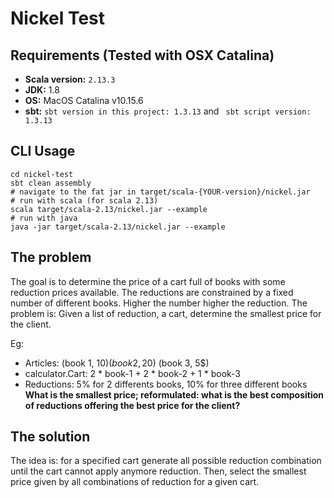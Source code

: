 # Nickel Test

## Requirements (Tested with OSX Catalina)

* **Scala version:** `2.13.3`
* **JDK:** 1.8
* **OS:** MacOS Catalina v10.15.6
* **sbt:** `sbt version in this project: 1.3.13` and `
             sbt script version: 1.3.13`
             
## CLI Usage
```
cd nickel-test 
sbt clean assembly
# navigate to the fat jar in target/scala-{YOUR-version}/nickel.jar
# run with scala (for scala 2.13)
scala target/scala-2.13/nickel.jar --example
# run with java
java -jar target/scala-2.13/nickel.jar --example
```

## The problem
The goal is to determine the price of a cart full of books with some reduction prices available.
The reductions are constrained by a fixed number of different books. Higher the number higher the reduction.
The problem is: Given a list of reduction, a cart, determine the smallest price for the client.

Eg: 
* Articles: (book 1, 10$) (book 2, 20$) (book 3, 5$)
* calculator.Cart: 2 * book-1 + 2 * book-2 + 1 * book-3
* Reductions: 5% for 2 differents books, 10% for three different books
**What is the smallest price; reformulated: what is the best composition of reductions offering the best price for the client?**

## The solution
The idea is: for a specified cart generate all possible reduction combination until 
the cart cannot apply anymore reduction. Then, select the smallest price given by all combinations of reduction for a given cart.